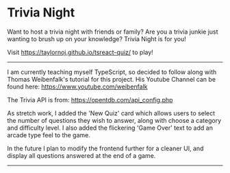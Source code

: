 # Trivia Night
 Want to host a trivia night with friends or family? Are you a trivia junkie just wanting to brush up on your knowledge?  Trivia Night is for you!

 Visit https://taylornoj.github.io/tsreact-quiz/ to play!

***

I am currently teaching myself TypeScript, so decided to follow along with Thomas Weibenfalk's tutorial for this project. His Youtube Channel can be found here: https://www.youtube.com/weibenfalk

The Trivia API is from: https://opentdb.com/api_config.php

As stretch work, I added the 'New Quiz' card which allows users to select the number of questions they wish to answer, along with choose a category and difficulty level.  I also added the flickering 'Game Over' text to add an arcade type feel to the game.

In the future I plan to modify the frontend further for a cleaner UI, and display all questions answered at the end of a game.
***